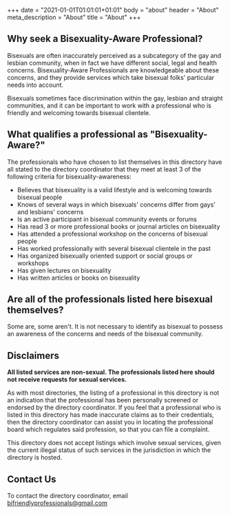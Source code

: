 +++
date = "2021-01-01T01:01:01+01:01"
body = "about"
header = "About"
meta_description = "About"
title = "About"
+++

## Why seek a Bisexuality-Aware Professional?

Bisexuals are often inaccurately perceived as a subcategory of the gay and lesbian community, when in fact we have different social, legal and health concerns. Bisexuality-Aware Professionals are knowledgeable about these concerns, and they provide services which take bisexual folks' particular needs into account.

Bisexuals sometimes face discrimination within the gay, lesbian and straight communities, and it can be important to work with a professional who is friendly and welcoming towards bisexual clientele.

## What qualifies a professional as "Bisexuality-Aware?"

The professionals who have chosen to list themselves in this directory have all stated to the directory coordinator that they meet at least 3 of the following criteria for bisexuality-awareness:

- Believes that bisexuality is a valid lifestyle and is welcoming towards bisexual people
- Knows of several ways in which bisexuals' concerns differ from gays' and lesbians' concerns
- Is an active participant in bisexual community events or forums
- Has read 3 or more professional books or journal articles on bisexuality
- Has attended a professional workshop on the concerns of bisexual people
- Has worked professionally with several bisexual clientele in the past
- Has organized bisexually oriented support or social groups or workshops
- Has given lectures on bisexuality
- Has written articles or books on bisexuality

## Are all of the professionals listed here bisexual themselves?

Some are, some aren't. It is not necessary to identify as bisexual to possess an awareness of the concerns and needs of the bisexual community.


## Disclaimers

**All listed services are non-sexual. The professionals listed here should not
receive requests for sexual services.**

As with most directories, the listing of a professional in this directory is not an indication that the           professional has been personally screened or endorsed by the directory coordinator. If you feel that a            professional who is listed in this directory has made inaccurate claims as to their credentials, then the         directory coordinator can assist you in locating the professional board which regulates said profession, so that  you can file a complaint.

This directory does not accept listings which involve sexual services, given the current illegal status of such   services in the jurisdiction in which the directory is hosted.

## Contact Us

To contact the directory coordinator, email bifriendlyprofessionals@gmail.com
